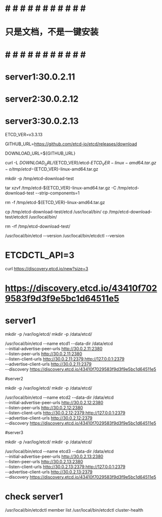 # # # # # # # # # # # # #  
# 只是文档，不是一键安装  #
# # # # # # # # # # # # # 

# server1:30.0.2.11
# server2:30.0.2.12
# server3:30.0.2.13

ETCD_VER=v3.3.13

GITHUB_URL=https://github.com/etcd-io/etcd/releases/download

DOWNLOAD_URL=${GITHUB_URL}

curl -L ${DOWNLOAD_URL}/${ETCD_VER}/etcd-${ETCD_VER}-linux-amd64.tar.gz -o /tmp/etcd-${ETCD_VER}-linux-amd64.tar.gz

mkdir -p /tmp/etcd-download-test

tar xzvf /tmp/etcd-${ETCD_VER}-linux-amd64.tar.gz -C /tmp/etcd-download-test --strip-components=1

rm -f /tmp/etcd-${ETCD_VER}-linux-amd64.tar.gz


cp /tmp/etcd-download-test/etcd /usr/local/bin/
cp /tmp/etcd-download-test/etcdctl /usr/local/bin/

rm -rf /tmp/etcd-download-test/

/usr/local/bin/etcd --version
/usr/local/bin/etcdctl --version

# ETCDCTL_API=3



curl https://discovery.etcd.io/new?size=3
# https://discovery.etcd.io/43410f7029583f9d3f9e5bc1d64511e5



# server1

mkdir -p /var/log/etcd/
mkdir -p /data/etcd/

/usr/local/bin/etcd --name etcd1 --data-dir /data/etcd \
--initial-advertise-peer-urls http://30.0.2.11:2380 \
--listen-peer-urls http://30.0.2.11:2380 \
--listen-client-urls http://30.0.2.11:2379,http://127.0.0.1:2379 \
--advertise-client-urls http://30.0.2.11:2379 \
--discovery https://discovery.etcd.io/43410f7029583f9d3f9e5bc1d64511e5

#server2

mkdir -p /var/log/etcd/
mkdir -p /data/etcd/

/usr/local/bin/etcd --name etcd2 --data-dir /data/etcd \
--initial-advertise-peer-urls http://30.0.2.12:2380 \
--listen-peer-urls http://30.0.2.12:2380 \
--listen-client-urls http://30.0.2.12:2379,http://127.0.0.1:2379 \
--advertise-client-urls http://30.0.2.12:2379 \
--discovery https://discovery.etcd.io/43410f7029583f9d3f9e5bc1d64511e5

#server3

mkdir -p /var/log/etcd/
mkdir -p /data/etcd/

/usr/local/bin/etcd --name etcd3 --data-dir /data/etcd \
--initial-advertise-peer-urls http://30.0.2.13:2380 \
--listen-peer-urls http://30.0.2.13:2380 \
--listen-client-urls http://30.0.2.13:2379,http://127.0.0.1:2379 \
--advertise-client-urls http://30.0.2.13:2379 \
--discovery https://discovery.etcd.io/43410f7029583f9d3f9e5bc1d64511e5


# check server1
/usr/local/bin/etcdctl member list
/usr/local/bin/etcdctl cluster-health